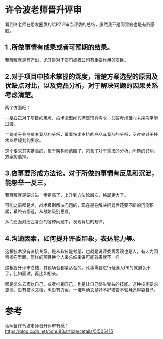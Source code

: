 # 许令波老师晋升评审

看到许老师在朋友圈发的给P7评审当评委的总结，虽然我不是阿里的也是有所感触。

## 1 .所做事情有成果或者可预期的结果。

我理解就是有产出，尤其是对于部门或者公司有重要作用的项目。

## 2.对于项目中技术掌握的深度，清楚方案选型的原因及优缺点对比，以及竞品分析，对于解决问题的因果关系考虑清楚。

两个方面吧：

一是自己对于项目的思考，技术选型如何满足现有需求，又要考虑面向未来的平滑过渡。

二是对于业务或者竞品的分析，看看技术支持的产品与竞品的分析，反过来对于技术以后规划的要求。

这个要求其实挺高的，属于架构师范围了，包含了对于需求的分析，问题的识别，方案的选择。

## 3.做事要形成方法论。对于所做的事情有反思和沉淀，能够举一反三。

我理解就是要求进一步提高了，上升到方法论层次，格局更大了。

可能之前都是术，战术级别解决问题的，现在是在解决问题后还要不断的沉淀积累，最终去悟道，从战略级别思考。

从而在面对纷乱复杂的各种问题中，发现背后的规律。

## 4.沟通因素，如何提升评委印象，表达能力等。

这根技术没有直接关系，是从软技能考量，也就是说评委再客观也是人，有人为因素掺在里面。同样的项目换个人来总结来讲可能效果就不一样。

这根晋升评审总结，其他场合都是适合的，凡事需要进行候选人PK的就避免不了，比如面试，再比如相亲。

都是怎么去表达自己，或者推销自己，也是让自己终生受益的技能。这种技能要求更高，没有技术文档，也没有方案，一堆鸡汤文章好不好喝管不管用还得靠自己。

# 参考

读阿里许令波老师晋升评审有感：https://blog.csdn.net/bohu83/article/details/51505415

